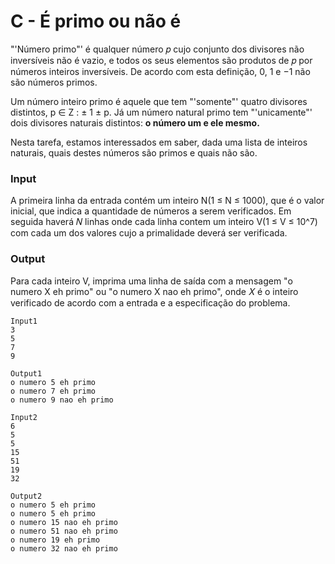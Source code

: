 # C - É primo ou não é 
"'Número primo"' é qualquer número 𝑝 cujo conjunto dos divisores não inversíveis não é vazio, e todos os seus 
elementos são produtos de 𝑝 por números inteiros inversíveis. De acordo com esta definição, 0, 1 e  −1 não são 
números primos.

Um número inteiro primo é aquele que tem "'somente"' quatro divisores distintos, p ∈ Z : ± 1 ± p. 
Já um número natural primo tem "'unicamente"' dois divisores naturais distintos: **o número um e ele mesmo.**

Nesta tarefa, estamos interessados em saber, dada uma lista de inteiros naturais, quais destes números são
primos e quais não são.



### **Input**
A primeira linha da entrada contém um inteiro N(1 ≤ N ≤ 1000), que é o valor inicial, que indica a quantidade de 
números a serem verificados. Em seguida haverá 𝑁 linhas onde cada linha contem um inteiro V(1 ≤ V ≤ 10^7)
com cada um dos valores cujo a primalidade deverá ser verificada.

### **Output**
Para cada inteiro V, imprima uma linha de saída com a mensagem "o numero X eh primo" ou "o numero X nao eh primo", onde 
𝑋 é o inteiro verificado de acordo com a entrada e a especificação do problema.

~~~
Input1
3
5
7
9
~~~

~~~
Output1
o numero 5 eh primo
o numero 7 eh primo
o numero 9 nao eh primo
~~~

~~~
Input2
6
5
5
15
51
19
32
~~~

~~~
Output2
o numero 5 eh primo
o numero 5 eh primo
o numero 15 nao eh primo
o numero 51 nao eh primo
o numero 19 eh primo
o numero 32 nao eh primo
~~~
